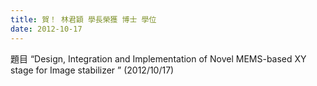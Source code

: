 ```yaml
---
title: 賀！ 林君穎 學長榮獲 博士 學位
date: 2012-10-17
---
```

題目 “Design, Integration and Implementation of Novel MEMS-based XY stage for Image stabilizer ” (2012/10/17)

